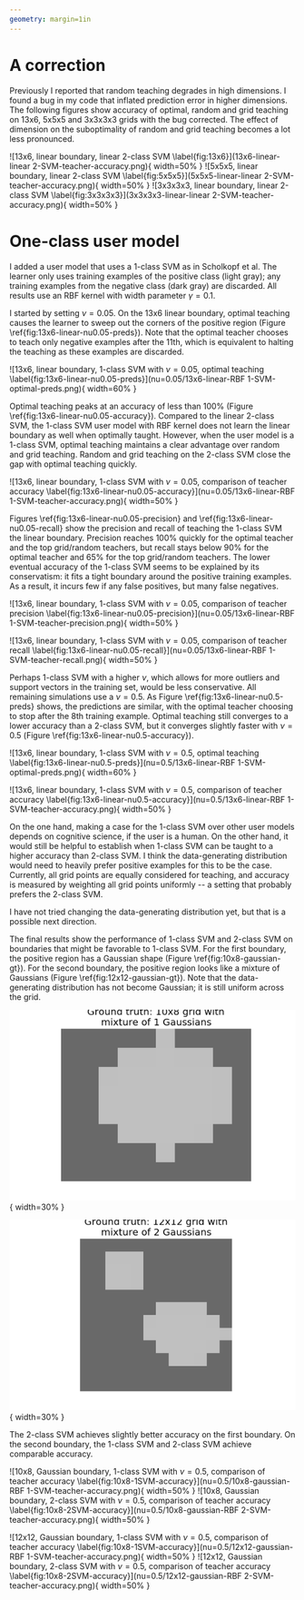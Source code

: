 ```yaml
---
geometry: margin=1in
---
```


# A correction

Previously I reported that random teaching degrades in high dimensions. I found a bug in my code that inflated prediction error in higher dimensions. The following figures show accuracy of optimal, random and grid teaching on 13x6, 5x5x5 and 3x3x3x3 grids with the bug corrected. The effect of dimension on the suboptimality of random and grid teaching becomes a lot less pronounced.

![13x6, linear boundary, linear 2-class SVM \label{fig:13x6}](13x6-linear-linear 2-SVM-teacher-accuracy.png){ width=50% }
![5x5x5, linear boundary, linear 2-class SVM \label{fig:5x5x5}](5x5x5-linear-linear 2-SVM-teacher-accuracy.png){ width=50% }
![3x3x3x3, linear boundary, linear 2-class SVM \label{fig:3x3x3x3}](3x3x3x3-linear-linear 2-SVM-teacher-accuracy.png){ width=50% }


# One-class user model

I added a user model that uses a 1-class SVM as in Scholkopf et al. The learner only uses training examples of the positive class (light gray); any training examples from the negative class (dark gray) are discarded. All results use an RBF kernel with width parameter $\gamma=0.1$. 

I started by setting $\nu = 0.05$. On the 13x6 linear boundary, optimal teaching causes the learner to sweep out the corners of the positive region (Figure \ref{fig:13x6-linear-nu0.05-preds}). Note that the optimal teacher chooses to teach only negative examples after the 11th, which is equivalent to halting the teaching as these examples are discarded.

![13x6, linear boundary, 1-class SVM with $\nu=0.05$, optimal teaching \label{fig:13x6-linear-nu0.05-preds}](nu=0.05/13x6-linear-RBF 1-SVM-optimal-preds.png){ width=60% }

Optimal teaching peaks at an accuracy of less than 100% (Figure \ref{fig:13x6-linear-nu0.05-accuracy}). Compared to the linear 2-class SVM, the 1-class SVM user model with RBF kernel does not learn the linear boundary as well when optimally taught. However, when the user model is a 1-class SVM, optimal teaching maintains a clear advantage over random and grid teaching. Random and grid teaching on the 2-class SVM close the gap with optimal teaching quickly.

![13x6, linear boundary, 1-class SVM with $\nu=0.05$, comparison of teacher accuracy \label{fig:13x6-linear-nu0.05-accuracy}](nu=0.05/13x6-linear-RBF 1-SVM-teacher-accuracy.png){ width=50% }

Figures \ref{fig:13x6-linear-nu0.05-precision} and \ref{fig:13x6-linear-nu0.05-recall} show the precision and recall of teaching the 1-class SVM the linear boundary. Precision reaches 100% quickly for the optimal teacher and the top grid/random teachers, but recall stays below 90% for the optimal teacher and 65% for the top grid/random teachers. The lower eventual accuracy of the 1-class SVM seems to be explained by its conservatism: it fits a tight boundary around the positive training examples. As a result, it incurs few if any false positives, but many false negatives.

![13x6, linear boundary, 1-class SVM with $\nu=0.05$, comparison of teacher precision \label{fig:13x6-linear-nu0.05-precision}](nu=0.05/13x6-linear-RBF 1-SVM-teacher-precision.png){ width=50% }

![13x6, linear boundary, 1-class SVM with $\nu=0.05$, comparison of teacher recall \label{fig:13x6-linear-nu0.05-recall}](nu=0.05/13x6-linear-RBF 1-SVM-teacher-recall.png){ width=50% }

Perhaps 1-class SVM with a higher $\nu$, which allows for more outliers and support vectors in the training set, would be less conservative. All remaining simulations use a $\nu = 0.5$. As Figure \ref{fig:13x6-linear-nu0.5-preds} shows, the predictions are similar, with the optimal teacher choosing to stop after the 8th training example. Optimal teaching still converges to a lower accuracy than a 2-class SVM, but it converges slightly faster with $\nu = 0.5$ (Figure \ref{fig:13x6-linear-nu0.5-accuracy}).

![13x6, linear boundary, 1-class SVM with $\nu=0.5$, optimal teaching \label{fig:13x6-linear-nu0.5-preds}](nu=0.5/13x6-linear-RBF 1-SVM-optimal-preds.png){ width=60% }

![13x6, linear boundary, 1-class SVM with $\nu=0.5$, comparison of teacher accuracy \label{fig:13x6-linear-nu0.5-accuracy}](nu=0.5/13x6-linear-RBF 1-SVM-teacher-accuracy.png){ width=50% }

On the one hand, making a case for the 1-class SVM over other user models depends on cognitive science, if the user is a human. On the other hand, it would still be helpful to establish when 1-class SVM can be taught to a higher accuracy than 2-class SVM. I think the data-generating distribution would need to heavily prefer positive examples for this to be the case. Currently, all grid points are equally considered for teaching, and accuracy is measured by weighting all grid points uniformly -- a setting that probably prefers the 2-class SVM.

I have not tried changing the data-generating distribution yet, but that is a possible next direction.

The final results show the performance of 1-class SVM and 2-class SVM on boundaries that might be favorable to 1-class SVM. For the first boundary, the positive region has a Gaussian shape (Figure \ref{fig:10x8-gaussian-gt}). For the second boundary, the positive region looks like a mixture of Gaussians (Figure \ref{fig:12x12-gaussian-gt}). Note that the data-generating distribution has not become Gaussian; it is still uniform across the grid.

![10x8 Gaussian boundary \label{fig:10x8-gaussian-gt}](10x8-gaussian-ground-truth.png){ width=30% }

![12x12, mixture of Gaussians boundary \label{fig:12x12-gaussian-gt}](12x12-gaussian-ground-truth.png){ width=30% }

The 2-class SVM achieves slightly better accuracy on the first boundary. On the second boundary, the 1-class SVM and 2-class SVM achieve comparable accuracy.

![10x8, Gaussian boundary, 1-class SVM with $\nu=0.5$, comparison of teacher accuracy \label{fig:10x8-1SVM-accuracy}](nu=0.5/10x8-gaussian-RBF 1-SVM-teacher-accuracy.png){ width=50% }
![10x8, Gaussian boundary, 2-class SVM with $\nu=0.5$, comparison of teacher accuracy \label{fig:10x8-2SVM-accuracy}](nu=0.5/10x8-gaussian-RBF 2-SVM-teacher-accuracy.png){ width=50% }

![12x12, Gaussian boundary, 1-class SVM with $\nu=0.5$, comparison of teacher accuracy \label{fig:10x8-1SVM-accuracy}](nu=0.5/12x12-gaussian-RBF 1-SVM-teacher-accuracy.png){ width=50% }
![12x12, Gaussian boundary, 2-class SVM with $\nu=0.5$, comparison of teacher accuracy \label{fig:10x8-2SVM-accuracy}](nu=0.5/12x12-gaussian-RBF 2-SVM-teacher-accuracy.png){ width=50% }